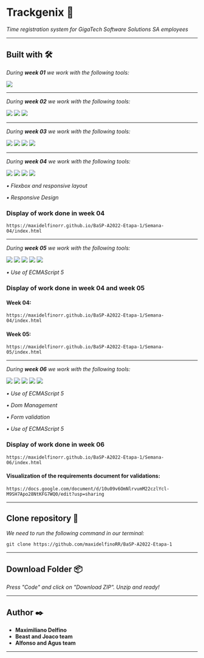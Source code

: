 # Trackgenix 🚀

_Time registration system for GigaTech Software Solutions SA employees_

---

## Built with 🛠️
_During **week 01** we work with the following tools:_

![](https://skills.thijs.gg/icons?i=figma)

---
_During **week 02** we work with the following tools:_

![](https://skills.thijs.gg/icons?i=html)
![](https://skills.thijs.gg/icons?i=git)
![](https://skills.thijs.gg/icons?i=github)

---
_During **week 03** we work with the following tools:_

![](https://skills.thijs.gg/icons?i=html)
![](https://skills.thijs.gg/icons?i=css)
![](https://skills.thijs.gg/icons?i=git)
![](https://skills.thijs.gg/icons?i=github)

---
_During **week 04** we work with the following tools:_

![](https://skills.thijs.gg/icons?i=html)
![](https://skills.thijs.gg/icons?i=css)
![](https://skills.thijs.gg/icons?i=git)
![](https://skills.thijs.gg/icons?i=github)

_• Flexbox and responsive layout_

_• Responsive Design_

### Display of work done in week 04

```
https://maxidelfinorr.github.io/BaSP-A2022-Etapa-1/Semana-04/index.html
```

---
_During **week 05** we work with the following tools:_

![](https://skills.thijs.gg/icons?i=html)
![](https://skills.thijs.gg/icons?i=css)
![](https://skills.thijs.gg/icons?i=js)
![](https://skills.thijs.gg/icons?i=git)
![](https://skills.thijs.gg/icons?i=github)

_• Use of ECMAScript 5_

### Display of work done in week 04 and week 05

#### Week 04: 
```
https://maxidelfinorr.github.io/BaSP-A2022-Etapa-1/Semana-04/index.html
```
#### Week 05: 
```
https://maxidelfinorr.github.io/BaSP-A2022-Etapa-1/Semana-05/index.html
```
---
_During **week 06** we work with the following tools:_

![](https://skills.thijs.gg/icons?i=html)
![](https://skills.thijs.gg/icons?i=css)
![](https://skills.thijs.gg/icons?i=js)
![](https://skills.thijs.gg/icons?i=git)
![](https://skills.thijs.gg/icons?i=github)

_• Use of ECMAScript 5_

_• Dom Management_

_• Form validation_

_• Use of ECMAScript 5_

### Display of work done in week 06
```
https://maxidelfinorr.github.io/BaSP-A2022-Etapa-1/Semana-06/index.html
```
#### Visualization of the requirements document for validations:
```
https://docs.google.com/document/d/10u09v6OmNlrvumM22czlYcl-M9SH7Apo28NtKFG7WQ0/edit?usp=sharing
```

---

## Clone repository 🔧

_We need to run the following command in our terminal:_

```
git clone https://github.com/maxidelfinoRR/BaSP-A2022-Etapa-1
```

---

## Download Folder 📦

_Press "Code" and click on "Download ZIP". Unzip and ready!_

---

## Author ✒️

* **Maximiliano Delfino**
* **Beast and Joaco team**
* **Alfonso and Agus team**

---
